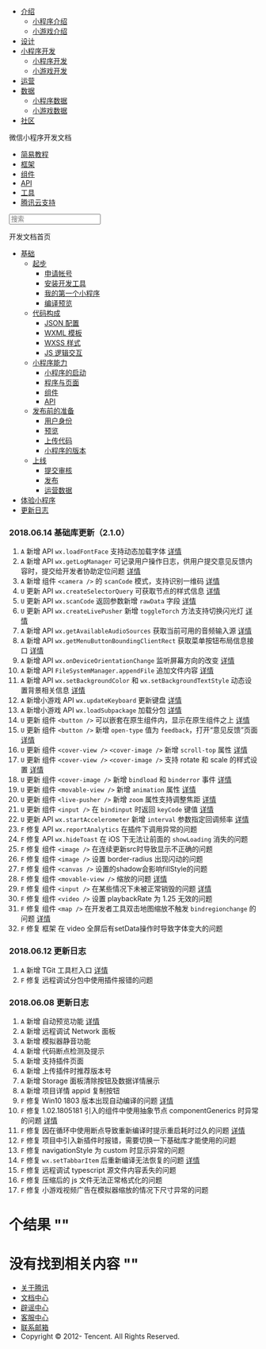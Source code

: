<div class="book with-summary">

<div class="head">

<div class="head_box">

# [](javascript:; "_('微信公众平台 小程序')")

<div class="header_ctrls">

*   [介绍](javascript:;)
    *   [小程序介绍](https://mp.weixin.qq.com/debug/wxadoc/introduction/index.html)
    *   [小游戏介绍](https://mp.weixin.qq.com/debug/wxagame/introduction/index.html)
*   [设计](https://mp.weixin.qq.com/debug/wxadoc/design/index.html)
*   [小程序开发](javascript:;)
    *   [小程序开发](https://mp.weixin.qq.com/debug/wxadoc/dev/index.html)
    *   [小游戏开发](https://mp.weixin.qq.com/debug/wxagame/dev/index.html)
*   [运营](https://mp.weixin.qq.com/debug/wxadoc/product/index.html)
*   [数据](javascript:;)
    *   [小程序数据](https://mp.weixin.qq.com/debug/wxadoc/analysis/index.html)
    *   [小游戏数据](https://mp.weixin.qq.com/debug/wxagame/analysis/index.html)
*   [社区](https://developers.weixin.qq.com/)

</div>

</div>

</div>

<div class="sub_nav_box">

<div class="sub_nav_inner">

<div class="book-summary-opr" id="js-book-summary-opr"><a class="book-summary-btn"></a></div>

<div class="top_sub_nav">

<div class="top_title_wap"><span class="icon_title icon_dev"></span>

微信小程序开发文档

</div>

*   [简易教程](../)
*   [框架](../framework/MINA.html)
*   [组件](../component/)
*   [API](../api/)
*   [工具](devtools.html)
*   [腾讯云支持](../qcloud/qcloud.html)

</div>

<div id="book-search-input" role="search">

<form><label for="search-input" class="search-icon" id="js-search-icon"></label><input type="text" id="search-input" name="search-input" placeholder="搜索"> </form>

</div>

</div>

</div>

<div class="book-summary">

<div class="book-summary-home" id="js-summary-home"><a><span class="icon_home_s icon_dev"></span><span class="s_title_2">开发文档首页</span></a></div>

<nav role="navigation">

*   [基础](../quickstart/basic/getting-started.html)
    *   [起步](../quickstart/basic/getting-started.html)
        *   [申请帐号](../quickstart/basic/getting-started.html#申请帐号)
        *   [安装开发工具](../quickstart/basic/getting-started.html#安装开发工具)
        *   [我的第一个小程序](../quickstart/basic/getting-started.html#你的第一个小程序)
        *   [编译预览](../quickstart/basic/getting-started.html#编译预览)
    *   [代码构成](../quickstart/basic/file.html)
        *   [JSON 配置](../quickstart/basic/file.html#JSON-配置)
        *   [WXML 模板](../quickstart/basic/file.html#WXML-模板)
        *   [WXSS 样式](../quickstart/basic/file.html#WXSS-样式)
        *   [JS 逻辑交互](../quickstart/basic/file.html#JS-交互逻辑)
    *   [小程序能力](../quickstart/basic/framework.html)
        *   [小程序的启动](../quickstart/basic/framework.html#小程序的启动)
        *   [程序与页面](../quickstart/basic/framework.html#程序与页面)
        *   [组件](../quickstart/basic/framework.html#组件)
        *   [API](../quickstart/basic/framework.html#API)
    *   [发布前的准备](../quickstart/basic/role.html)
        *   [用户身份](../quickstart/basic/role.html#用户身份)
        *   [预览](../quickstart/basic/role.html#预览)
        *   [上传代码](../quickstart/basic/role.html#上传代码)
        *   [小程序的版本](../quickstart/basic/role.html#小程序的版本)
    *   [上线](../quickstart/basic/release.html)
        *   [提交审核](../quickstart/basic/release.html#提交审核)
        *   [发布](../quickstart/basic/release.html#发布)
        *   [运营数据](../quickstart/basic/release.html#运营数据)
*   [体验小程序](../demo.html)
*   [更新日志](new.html)

</nav>

</div>

<div class="book-body">

<div class="body-inner">

<div class="page-wrapper" tabindex="-1" role="main">

<div class="page-inner">

<div id="book-search-results">

<div class="search-noresults">

<section class="normal markdown-section">

### 2018.06.14 基础库更新（2.1.0）

1.  `A` 新增 API `wx.loadFontFace` 支持动态加载字体 [详情](../api/media-fontFace.html)
2.  `A` 新增 API `wx.getLogManager` 可记录用户操作日志，供用户提交意见反馈内容时，提交给开发者协助定位问题 [详情](../api/getLogManager.html)
3.  `A` 新增 组件 `<camera />` 的 `scanCode` 模式，支持识别一维码 [详情](../component/camera.html)
4.  `U` 更新 API `wx.createSelectorQuery` 可获取节点的样式信息 [详情](../api/wxml-nodes-info.html)
5.  `U` 更新 API `wx.scanCode` 返回参数新增 `rawData` 字段 [详情](../api/scancode.html)
6.  `U` 更新 API `wx.createLivePusher` 新增 `toggleTorch` 方法支持切换闪光灯 [详情](../api/api-live-pusher.html)
7.  `A` 新增 API `wx.getAvailableAudioSources` 获取当前可用的音频输入源 [详情](../api/getAvaliableAudioSources.md)
8.  `A` 新增 API `wx.getMenuButtonBoundingClientRect` 获取菜单按钮布局信息接口 [详情](https://developers.weixin.qq.com/minigame/dev/document/ui/wx.getMenuButtonBoundingClientRect.html)
9.  `A` 新增 API `wx.onDeviceOrientationChange` 监听屏幕方向的改变 [详情](https://developers.weixin.qq.com/minigame/dev/document/device/orientation/wx.onDeviceOrientationChange.html)
10.  `A` 新增 API `FileSystemManager.appendFile` 追加文件内容 [详情](https://developers.weixin.qq.com/minigame/dev/document/file/FileSystemManager.appendFile.html)
11.  `A` 新增 API `wx.setBackgroundColor` 和 `wx.setBackgroundTextStyle` 动态设置背景相关信息 [详情](../api/ui-background.html)
12.  `A` 新增小游戏 API `wx.updateKeyboard` 更新键盘 [详情](https://developers.weixin.qq.com/minigame/dev/document/ui/keyboard/wx.updateKeyboard.html)
13.  `A` 新增小游戏 API `wx.loadSubpackage` 加载分包 [详情](https://developers.weixin.qq.com/minigame/dev/tutorial/base/subpackages.html)
14.  `U` 更新 组件 `<button />` 可以嵌套在原生组件内，显示在原生组件之上 [详情](../component/button.html)
15.  `U` 更新 组件 `<button />` 新增 `open-type` 值为 `feedback`，打开“意见反馈”页面 [详情](../component/button.html)
16.  `U` 更新 组件 `<cover-view />` `<cover-image />` 新增 `scroll-top` 属性 [详情](../component/cover-view.html)
17.  `U` 更新 组件 `<cover-view />` `<cover-image />` 支持 rotate 和 scale 的样式设置 [详情](../component/cover-view.html)
18.  `U` 更新 组件 `<cover-image />` 新增 `bindload` 和 `binderror` 事件 [详情](../component/cover-view.html)
19.  `U` 更新 组件 `<movable-view />` 新增 `animation` 属性 [详情](../component/movable-view.html)
20.  `U` 更新 组件 `<live-pusher />` 新增 `zoom` 属性支持调整焦距 [详情](../component/live-pusher.html)
21.  `U` 更新 组件 `<input />` 在 `bindinput` 时返回 `keyCode` 键值 [详情](../component/input.html)
22.  `U` 更新 API `wx.startAccelerometer` 新增 `interval` 参数指定回调频率 [详情](../api/accelerometer.html#wxstartaccelerometerobject)
23.  `F` 修复 API `wx.reportAnalytics` 在插件下调用异常的问题
24.  `F` 修复 API `wx.hideToast` 在 iOS 下无法让前面的 `showLoading` 消失的问题
25.  `F` 修复 组件 `<image />` 在连续更新src时导致显示不正确的问题
26.  `F` 修复 组件 `<image />` 设置 border-radius 出现闪动的问题
27.  `F` 修复 组件 `<canvas />` 设置的shadow会影响fillStyle的问题
28.  `F` 修复 组件 `<movable-view />` 缩放的问题 [详情](https://developers.weixin.qq.com/blogdetail?action=get_post_info&docid=000ecad1f3c210c5bbc67ea8750000)
29.  `F` 修复 组件 `<input />` 在某些情况下未被正常销毁的问题 [详情](https://developers.weixin.qq.com/blogdetail?action=get_post_info&docid=000a8c18c480908ed8c641ac75f400)
30.  `F` 修复 组件 `<video />` 设置 playbackRate 为 1.25 无效的问题
31.  `F` 修复 组件 `<map />` 在开发者工具双击地图缩放不触发 `bindregionchange` 的问题 [详情](https://developers.weixin.qq.com/blogdetail?action=get_post_info&docid=000c64a0f388b0f19fa6fe2cb51c00)
32.  `F` 修复 框架 在 video 全屏后有setData操作时导致字体变大的问题

### 2018.06.12 更新日志

1.  `A` 新增 TGit 工具栏入口 [详情](../qcloud/tgit.html)
2.  `F` 修复 远程调试分包中使用插件报错的问题

### 2018.06.08 更新日志

1.  `A` 新增 自动预览功能 [详情](debug.html#自动预览)
2.  `A` 新增 远程调试 Network 面板
3.  `A` 新增 模拟器静音功能
4.  `A` 新增 代码断点检测及提示
5.  `A` 新增 支持插件页面
6.  `A` 新增 上传插件时推荐版本号
7.  `A` 新增 Storage 面板清除按钮及数据详情展示
8.  `A` 新增 项目详情 appid 复制按钮
9.  `F` 修复 Win10 1803 版本出现自动编译的问题 [详情](https://developers.weixin.qq.com/blogdetail?action=get_post_info&docid=000eccb1c5c0f81579c6986175b000)
10.  `F` 修复 1.02.1805181 引入的组件中使用抽象节点 componentGenerics 时异常的问题 [详情](https://developers.weixin.qq.com/blogdetail?action=get_post_info&docid=000a245810cdc8ddeac6f40d451000)
11.  `F` 修复 因在循环中使用断点导致重新编译时提示重启耗时过久的问题 [详情](https://developers.weixin.qq.com/blogdetail?action=get_post_info&docid=000e04fde747882576c6092a05b400)
12.  `F` 修复 项目中引入新插件时报错，需要切换一下基础库才能使用的问题
13.  `F` 修复 navigationStyle 为 custom 时显示异常的问题
14.  `F` 修复 `wx.setTabbarItem` 后重新编译无法恢复的问题 [详情](https://developers.weixin.qq.com/blogdetail?action=get_post_info&docid=0000e67eff0af04773d6352c95bc00)
15.  `F` 修复 远程调试 typescript 源文件内容丢失的问题
16.  `F` 修复 压缩后的 js 文件无法正常格式化的问题
17.  `F` 修复 小游戏视频广告在模拟器缩放的情况下尺寸异常的问题

</section>

</div>

<div class="search-results">

<div class="has-results">

# <span class="search-results-count"></span>个结果 "<span class="search-query"></span>"

</div>

<div class="no-results">

# 没有找到相关内容 "<span class="search-query"></span>"

</div>

</div>

</div>

</div>

</div>

<div class="foot" id="footer">

*   [关于腾讯](http://www.tencent.com/zh-cn/index.shtml)
*   [文档中心](https://mp.weixin.qq.com/debug/wxadoc/introduction/index.html?t=1484641676&)
*   [辟谣中心](https://mp.weixin.qq.com/cgi-bin/opshowpage?action=dispelinfo&lang=zh_CN&begin=1&count=9)
*   [客服中心](http://kf.qq.com/faq/120911VrYVrA1509086vyumm.html)
*   [联系邮箱](mailto:weixinmp@qq.com)
*   Copyright © 2012-<span id="s_copyright_year"></span> Tencent. All Rights Reserved.

</div>

</div>

[](../demo.html)[](../framework/MINA.html)</div>

</div>